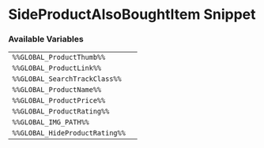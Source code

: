 # SideProductAlsoBoughtItem Snippet

### Available Variables
|||
|---|---|
| `%%GLOBAL_ProductThumb%%` |
| `%%GLOBAL_ProductLink%%` |
| `%%GLOBAL_SearchTrackClass%%` |
| `%%GLOBAL_ProductName%%` |
| `%%GLOBAL_ProductPrice%%` |
| `%%GLOBAL_ProductRating%%` |
| `%%GLOBAL_IMG_PATH%%` |
| `%%GLOBAL_HideProductRating%%` |
